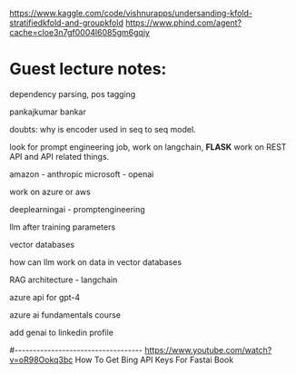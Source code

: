 https://www.kaggle.com/code/vishnurapps/undersanding-kfold-stratifiedkfold-and-groupkfold
https://www.phind.com/agent?cache=cloe3n7gf0004l6085gm6gqjy


# Guest lecture notes:
dependency parsing, pos tagging

pankajkumar bankar

doubts:
why is encoder used in seq to seq model.


look for prompt engineering job, work on langchain, **FLASK** work on REST API and API related things.

amazon - anthropic
microsoft - openai


work on azure or aws


deeplearningai - promptengineering

llm after training parameters

vector databases


how can llm work on data in vector databases


RAG architecture - langchain

azure api for gpt-4

azure ai fundamentals course


add genai to linkedin profile


#-----------------------------------
https://www.youtube.com/watch?v=oR98Ookq3bc
How To Get Bing API Keys For Fastai Book